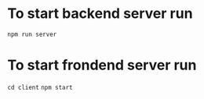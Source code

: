 # To start backend server run 
`npm run server`
# To start frondend server run
`cd client`
`npm start`
